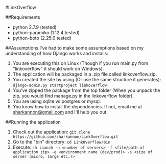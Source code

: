 #LinkOverflow

##Requirements
* python 2.7.9 (tested)
* python-paramiko (1.12.4 tested)
* python-boto (2.25.0 tested)

##Assumptions
I've had to make some assumptions based on my understanding of how Django works and installs:

1. You are executing this on Linux (Though if you run main.py from "linkoverflow" it should work on Windows).
2. The application will be packaged in a .zip file called linkoverflow.zip. 
3. You created the site by using (Or use the same structure it generates): `django-admin.py startproject linkoverflow`
4. You've zipped the package from the top folder (When you unpack the zip, you would find manage.py in the linkoverflow folder).
5. You are using sqlite vs postgres or mysql.
6. You know how to install the dependencies.  If not, email me at sharkannon@gmail.com and I'll help you out.

##Running the application
1. Check out the application: `git clone https://github.com/sharkannon/LinkOverflow.git`
2. Go to the "bin" directory: `cd LinkOverflow/bin`
3. Execute: `sh launch -n <number of servers> -f <file/path of application zip> -e <environment name (dev/prod)> -s <size of server (micro, large etc.)>`
